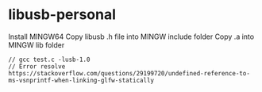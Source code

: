 # libusb-personal

Install MINGW64
Copy libusb .h file into MINGW include folder
Copy .a into MINGW lib folder


```
// gcc test.c -lusb-1.0
// Error resolve https://stackoverflow.com/questions/29199720/undefined-reference-to-ms-vsnprintf-when-linking-glfw-statically

```
